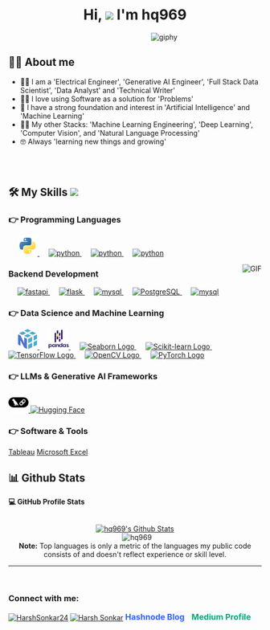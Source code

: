 <h1 align="center">Hi, <img src="https://media.giphy.com/media/hvRJCLFzcasrR4ia7z/giphy.gif" width="35"> I'm hq969 </h1>
</p>
<img align='right' src="https://media.giphy.com/media/M9gbBd9nbDrOTu1Mqx/giphy.gif" width="220" alt="giphy">

<br>


## :sassy_man:  About me
- :technologist: I am a 'Electrical Engineer', 'Generative AI Engineer', 'Full Stack Data Scientist', 'Data Analyst' and 'Technical Writer'
- :technologist: I love using Software as a solution for 'Problems'
- 📝 I have a strong foundation and interest in 'Artificial Intelligence' and 'Machine Learning' 
- :student: My other Stacks: 'Machine Learning Engineering', 'Deep Learning', 'Computer Vision', and 'Natural Language Processing'
- :nerd_face: Always 'learning new things and growing'

<br>

<br>


## 🛠 My Skills <img src="https://media.giphy.com/media/iY8CRBdQXODJSCERIr/giphy.gif" width="30px">&nbsp; 

### 👉 Programming Languages
<p align="left">
	&emsp;
	<a href="https://www.python.org" target="_blank" rel="noreferrer"> <img src="https://raw.githubusercontent.com/devicons/devicon/master/icons/python/python-original.svg" alt="python" width="40" height="40"/> </a>
        &emsp;
	<a href="https://www.java.com/en/" target="_blank" rel="noreferrer"> <img src="https://www.vectorlogo.zone/logos/java/java-ar21~bgwhite.svg" alt="python" width="40" height="40"/> </a>
        &emsp;
	<a href="https://www.java.com/en/" target="_blank" rel="noreferrer"> <img src="https://www.vectorlogo.zone/logos/java/java-ar21~bgwhite.svg" alt="python" width="40" height="40"/> </a>
        &emsp;
	<a href="https://www.java.com/en/" target="_blank" rel="noreferrer"> <img src="https://www.vectorlogo.zone/logos/java/java-ar21~bgwhite.svg" alt="python" width="40" height="40"/> </a>
  


</p>

 <img align="right" alt="GIF" src="https://media.giphy.com/media/836HiJc7pgzy8iNXCn/giphy.gif" />

### Backend Development
 &emsp;
<a href="https://fastapi.tiangolo.com/" target="_blank" rel="noreferrer"> <img src="https://github.com/gilbarbara/logos/blob/main/logos/fastapi.svg" alt="fastapi" width="40" height="40"/> </a>
&emsp;
<a href="https://flask.palletsprojects.com/" target="_blank" rel="noreferrer"> <img src="https://www.vectorlogo.zone/logos/palletsprojects_flask/palletsprojects_flask-ar21.svg" alt="flask" width="40" height="40"/> </a>
&emsp;
 <a href="https://www.mysql.com/" target="_blank" rel="noreferrer"> <img src="https://www.vectorlogo.zone/logos/mysql/mysql-official.svg" alt="mysql" width="40" height="40"/>
  </a>
  &emsp;
<a href="https://www.postgresql.org/" target="_blank" rel="noreferrer">
  <img src="https://www.vectorlogo.zone/logos/postgresql/postgresql-icon.svg" alt="PostgreSQL" width="40" height="40"/>
</a>
  &emsp;
 <a href="https://www.mysql.com/" target="_blank" rel="noreferrer"> <img src="https://www.vectorlogo.zone/logos/mysql/mysql-official.svg" alt="mysql" width="40" height="40"/> </a>

 
 
 ### 👉 Data Science and Machine Learning

<p align="left"> 
  &emsp; 
  <a href="https://www.w3.org/html/" target="_blank"> 
   <img alt="Numpy" src="https://raw.githubusercontent.com/devicons/devicon/master/icons/numpy/numpy-original.svg" width="40" height="40">
  </a>   
  &emsp;
  <a href="https://www.w3schools.com/css/" target="_blank">
    <img alt="Pandas" src="https://raw.githubusercontent.com/devicons/devicon/master/icons/pandas/pandas-original-wordmark.svg" width="40" height="40">
  </a> 
  &emsp; 
  <a href="https://www.w3.org/html/" target="_blank"> 
   <img alt="Seaborn Logo" src="https://seaborn.pydata.org/_static/logo-wide-lightbg.svg" width="40" height="40">
  </a>
  &emsp; 
  <a href="https://www.w3.org/html/" target="_blank"> 
   <img alt="Scikit-learn Logo" src="https://scikit-learn.org/stable/_static/scikit-learn-logo-small.png" width="40" height="40">
  </a>
  &emsp; 
  <a href="https://www.w3.org/html/" target="_blank"> 
   <img alt="TensorFlow Logo" src="https://www.tensorflow.org/images/tf_logo_social.png" width="40" height="40">
  </a>
  &emsp; 
  <a href="https://www.w3.org/html/" target="_blank"> 
   <img alt="OpenCV Logo" src="https://upload.wikimedia.org/wikipedia/commons/3/32/OpenCV_Logo_with_text_svg_version.svg" width="40" height="40">
  </a>
  &emsp; 
  <a href="https://www.w3.org/html/" target="_blank"> 
   <img alt="PyTorch Logo" src="https://www.vectorlogo.zone/logos/pytorch/pytorch-ar21~bgwhite.svg" width="40" height="40">
<a/>
</p>

### 👉 LLMs & Generative AI Frameworks

<a href="https://www.langchain.com/" target="_blank">
  <img alt="Langchain" src="https://github.com/simple-icons/simple-icons/blob/master/icons/langchain.svg" width="40" height="40">
</a>

<a href="https://huggingface.co/" target="_blank">
  <img alt="Hugging Face" src="https://huggingface.co/favicon.ico" width="40" height="40">
</a>




### 👉 Software & Tools
 
<p align="left">
 <a href="https://www.tableau.com/" target="_blank" rel="noopener noreferrer">Tableau</a>
  <a href="https://www.microsoft.com/en-us/microsoft-365/excel" target="_blank" rel="noopener noreferrer">Microsoft Excel</a>

</p>

## 📊 Github Stats



  <summary><b>💻 GitHub Profile Stats</b></summary>
  <br/>
  <p align="center">
    <a href="https://github.com/hq969/github-readme-stats"><img alt="hq969's Github Stats" src="https://github-readme-stats.vercel.app/api?username=hq969&show_icons=true&count_private=true&theme=algolia" height="192px"/></a>
<br/>
  &nbsp;
	  <img src="https://github-readme-stats.vercel.app/api/top-langs?username=hq969&langs_count=10&show_icons=true&locale=en&layout=compact&theme=algolia" alt="hq969" height="192px"/>
  <br/>
  <b>Note:</b> Top languages is only a metric of the languages my public code consists of and doesn't reflect experience or skill level.
  </p>

----

<br/>

<h3 align="left">Connect with me:</h3>
<p align="left">
<a href="https://x.com/HarshSonkar24/" target="blank"><img align="center" src="https://raw.githubusercontent.com/rahuldkjain/github-profile-readme-generator/master/src/images/icons/Social/twitter.svg" alt="HarshSonkar24" height="30" width="40" /></a>
<a href="https://www.linkedin.com/in/harsh-sonkar-232573250/" target="blank"><img align="center" src="https://raw.githubusercontent.com/rahuldkjain/github-profile-readme-generator/master/src/images/icons/Social/linked-in-alt.svg" alt="Harsh Sonkar" height="30" width="40" /></a>
<a href="https://lungcancer.hashnode.dev/" target="_blank" rel="noopener noreferrer" style="text-decoration: none; color: #2962FF; font-weight: bold; font-size: 16px; margin-right: 10px;">
  Hashnode Blog
</a>

<a href="https://medium.com/@hq969" target="_blank" rel="noopener noreferrer" style="text-decoration: none; color: #03A87C; font-weight: bold; font-size: 16px;">
  Medium Profile
</a>


</p>
